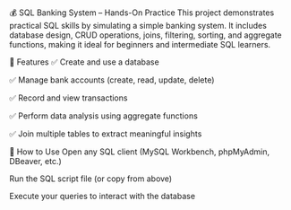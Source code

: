 💰 SQL Banking System – Hands-On Practice
This project demonstrates practical SQL skills by simulating a simple banking system. It includes database design, CRUD operations, joins, filtering, sorting, and aggregate functions, making it ideal for beginners and intermediate SQL learners.

📁 Features
✅ Create and use a database

✅ Manage bank accounts (create, read, update, delete)

✅ Record and view transactions

✅ Perform data analysis using aggregate functions

✅ Join multiple tables to extract meaningful insights

📌 How to Use
Open any SQL client (MySQL Workbench, phpMyAdmin, DBeaver, etc.)

Run the SQL script file (or copy from above)

Execute your queries to interact with the database

